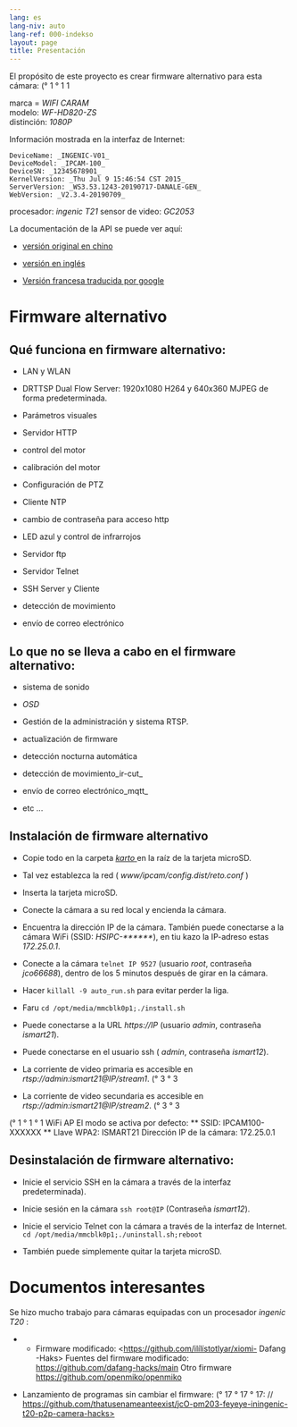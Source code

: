 ```yaml
---
lang: es
lang-niv: auto
lang-ref: 000-indekso
layout: page
title: Presentación
---
```


El propósito de este proyecto es crear firmware alternativo para esta cámara: (° 1 ° 1 1

marca = _WIFI CARAM_  
modelo: _WF-HD820-ZS_  
distinción: _1080P_

Información mostrada en la interfaz de Internet:
```
DeviceName: _INGENIC-V01_
DeviceModel: _IPCAM-100_
DeviceSN: _12345678901_
KernelVersion: _Thu Jul 9 15:46:54 CST 2015_
ServerVersion: _WS3.53.1243-20190717-DANALE-GEN_
WebVersion: _V2.3.4-20190709_
```

procesador: _ingenic T21_
sensor de video: _GC2053_

La documentación de la API se puede ver aquí:  
* [versión original en chino](../zh/includes.zh/html/)


* [versión en inglés](../en/includes.en/html/)


* [Versión francesa traducida por google](../fr/includes.fr/html/)



# Firmware alternativo

## Qué funciona en firmware alternativo:

* LAN y WLAN


* DRTTSP Dual Flow Server: 1920x1080 H264 y 640x360 MJPEG de forma predeterminada.


* Parámetros visuales


* Servidor HTTP


* control del motor


* calibración del motor


* Configuración de PTZ


* Cliente NTP


* cambio de contraseña para acceso http


* LED azul y control de infrarrojos


* Servidor ftp


* Servidor Telnet


* SSH Server y Cliente


* detección de movimiento


* envío de correo electrónico



## Lo que no se lleva a cabo en el firmware alternativo:

* sistema de sonido


* _OSD_


* Gestión de la administración y sistema RTSP.


* actualización de firmware


* detección nocturna automática


* detección de movimiento_ir-cut_


* envío de correo electrónico_mqtt_


* etc ...



## Instalación de firmware alternativo

* Copie todo en la carpeta [ _karto_ ](https://github.com/jmichault/ipcam-100/tree/master/karto) en la raíz de la tarjeta microSD.


* Tal vez establezca la red ( _www/ipcam/config.dist/reto.conf_ )


* Inserta la tarjeta microSD.


* Conecte la cámara a su red local y encienda la cámara.


* Encuentra la dirección IP de la cámara. También puede conectarse a la cámara WiFi (SSID: _HSIPC-******_), en tiu kazo la IP-adreso estas _172.25.0.1_.


* Conecte a la cámara `telnet IP 9527` (usuario _root_, contraseña _jco66688_), dentro de los 5 minutos después de girar en la cámara.


* Hacer `killall -9 auto_run.sh` para evitar perder la liga.


* Faru `cd /opt/media/mmcblk0p1;./install.sh`


* Puede conectarse a la URL _https://IP_ (usuario _admin_, contraseña _ismart21_).


* Puede conectarse en el usuario ssh ( _admin_, contraseña _ismart12_).


* La corriente de video primaria es accesible en _rtsp://admin:ismart21@IP/stream1_. (° 3 ° 3


* La corriente de video secundaria es accesible en _rtsp://admin:ismart21@IP/stream2_. (° 3 ° 3


(° 1 ° 1 ° 1 WiFi AP El modo se activa por defecto:
** SSID: IPCAM100-XXXXXX
** Llave WPA2: ISMART21
Dirección IP de la cámara: 172.25.0.1

## Desinstalación de firmware alternativo:

* Inicie el servicio SSH en la cámara a través de la interfaz predeterminada).


* Inicie sesión en la cámara `ssh root@IP` (Contraseña _ismart12_).


* Inicie el servicio Telnet con la cámara a través de la interfaz de Internet. `cd /opt/media/mmcblk0p1;./uninstall.sh;reboot`



* También puede simplemente quitar la tarjeta microSD.



# Documentos interesantes

Se hizo mucho trabajo para cámaras equipadas con un procesador _ingenic T20_ :
* * Firmware modificado: <https://github.com/ilílístotlyar/xiomi- Dafang -Haks>
Fuentes del firmware modificado: <https://github.com/dafang-hacks/main>
Otro firmware <https://github.com/openmiko/openmiko>

* Lanzamiento de programas sin cambiar el firmware: (° 17 ° 17 ° 17: // https://github.com/thatusenameanteexist/jcO-pm203-feyeye-iningenic-t20-p2p-camera-hacks>


